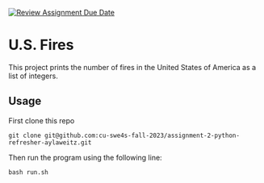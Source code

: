 [![Review Assignment Due Date](https://classroom.github.com/assets/deadline-readme-button-24ddc0f5d75046c5622901739e7c5dd533143b0c8e959d652212380cedb1ea36.svg)](https://classroom.github.com/a/oQi7O4AA)
# U.S. Fires
This project prints the number of fires in the United States of America as a list of integers.

## Usage
First clone this repo

```
git clone git@github.com:cu-swe4s-fall-2023/assignment-2-python-refresher-aylaweitz.git
```

Then run the program using the following line:

```
bash run.sh
```